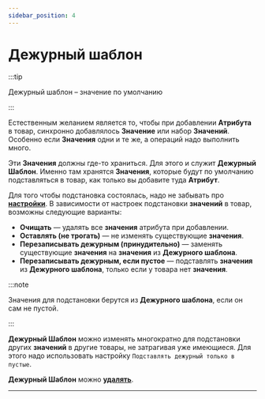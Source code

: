 ```yaml
---
sidebar_position: 4
---
```


# Дежурный шаблон

:::tip

Дежурный шаблон – значение по умолчанию

:::

Естественным желанием является то, чтобы при добавлении **Атрибута** в товар, синхронно добавлялось **Значение** или набор **Значений**. Особенно если **Значения** одни и те же, а операций надо выполнить много.

Эти **Значения** должны где-то храниться. Для этого и служит **Дежурный Шаблон**. Именно там хранятся **Значения**, которые будут по умолчанию подставляться в товар, как только вы добавите туда **Атрибут**.

Для того чтобы подстановка состоялась, надо не забывать про [**настройки**](/settings/product.md). В зависимости от настроек подстановки **значений** в товар, возможны следующие варианты:

- **Очищать** — удалять все **значения** атрибута при добавлении.
- **Оставлять (не трогать)** — не изменять существующие **значения**.
- **Перезаписывать дежурным (принудительно)** — заменять существующие **значения** на **значения** из **Дежурного шаблона**.
- **Перезаписывать дежурным, если пустое** — подставлять **значения** из **Дежурного шаблона**, только если у товара нет **значения**.

:::note

Значения для подстановки берутся из **Дежурного шаблона**, если он сам не пустой.

:::

**Дежурный Шаблон** можно изменять многократно для подстановки других **значений** в другие товары, не затрагивая уже имеющиеся. Для этого надо использовать настройку `Подставлять дежурный только в пустые`.

**Дежурный Шаблон** можно [**удалять**](/module-features/duty-features.md).

---

